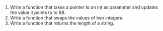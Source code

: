 1. Write a function that takes a pointer to an int as parameter and updates the value it points to to 98.
2. Write a function that swaps the values of two integers.
3. Write a function that returns the length of a string.
